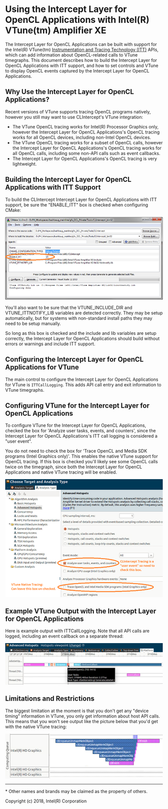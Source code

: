 # Using the Intercept Layer for OpenCL Applications with Intel(R) VTune(tm) Amplifier XE

The Intercept Layer for OpenCL Applications can be built with support for the 
Intel(R) VTune(tm) [Instrumentation and Tracing Technology (ITT)][itt] APIs, which 
can add information about OpenCL-related calls to VTune timegraphs.  This document 
describes how to build the Intercept Layer for OpenCL Applications with ITT support, 
and how to set controls and VTune to display OpenCL events captured by the 
Intercept Layer for OpenCL Applications.

## Why Use the Intercept Layer for OpenCL Applications?

Recent versions of VTune supports tracing OpenCL programs natively, however you still
may want to use CLIntercept's VTune integration:

* The VTune OpenCL tracing works for Intel(R) Processor Graphics only, however the 
  Intercept Layer for OpenCL Applications's OpenCL tracing works for all OpenCL 
  devices, including non-Intel OpenCL devices.
* The VTune OpenCL tracing works for a subset of OpenCL calls, however the Intercept 
  Layer for OpenCL Applications's OpenCL tracing works for all OpenCL calls, including 
  some non-API calls such as event callbacks.
* The Intercept Layer for OpenCL Applications's OpenCL tracing is very lightweight.

## Building the Intercept Layer for OpenCL Applications with ITT Support

To build the CLIntercept Intercept Layer for OpenCL Applications with ITT support, 
be sure the "ENABLE_ITT" box is checked when configuring CMake:

![CMake GUI ITT](images/cmake_itt.png)

You'll also want to be sure that the VTUNE_INCLUDE_DIR and VTUNE_ITTNOTIFY_LIB
variables are detected correctly.  They may be setup automatically, but for systems with
non-standard install paths they may need to be setup manually.

So long as this box is checked and the include and lib variables are setup correctly,
the Intercept Layer for OpenCL Applications should build without errors or warnings and 
include ITT support.

## Configuring the Intercept Layer for OpenCL Applications for VTune

The main control to configure the Intercept Layer for OpenCL Applications for VTune 
is `ITTCallLogging`.  This adds API call entry and exit information to VTune timegraphs.

## Configuring VTune for the Intercept Layer for OpenCL Applications

To configure VTune for the Intercept Layer for OpenCL Applications, checked the box for 
'Analyze user tasks, events, and counters', since the Intercept Layer for OpenCL 
Applications's ITT call logging is considered a "user event".

You do not need to check the box for 'Trace OpenCL and Media SDK programs (Intel Graphics
only)'.  This enables the native VTune support for OpenCL tracing.  If this box is checked
you'll likely see some OpenCL calls twice on the timegraph, since both the Intercept Layer 
for OpenCL Applications and native VTune tracing will be enabled.

![VTune Config](images/vtune_config.png)

## Example VTune Output with the Intercept Layer for OpenCL Applications

Here is example output with ITTCallLogging.  Note that all API calls are logged, including 
an event callback on a separate thread:

![VTune Output](images/vtune_output.png)

## Limitations and Restrictions

The biggest limitation at the moment is that you don't get any "device timing" information
in VTune, you only get information about host API calls.  This means that you won't see
output like the picture below that you'd get with the native VTune tracing:

![VTune Device Timing](images/vtune_device_timing.png)

---

\* Other names and brands may be claimed as the property of others.

Copyright (c) 2018, Intel(R) Corporation

[itt]: https://software.intel.com/en-us/node/544195
